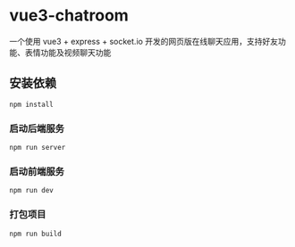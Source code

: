 # vue3-chatroom
一个使用 vue3 + express + socket.io 开发的网页版在线聊天应用，支持好友功能、表情功能及视频聊天功能

## 安装依赖
```
npm install
```

### 启动后端服务
```
npm run server
```

### 启动前端服务
```
npm run dev
```

### 打包项目
```
npm run build
```
